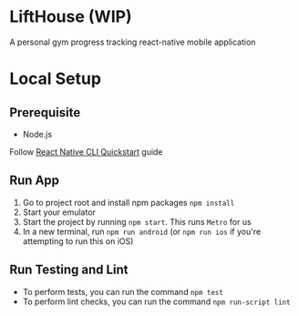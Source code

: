 # LiftHouse (WIP)
A personal gym progress tracking react-native mobile application

# Local Setup
## Prerequisite
* Node.js

Follow [React Native CLI Quickstart](https://reactnative.dev/docs/environment-setup) guide

## Run App
1. Go to project root and install npm packages `npm install`
2. Start your emulator
3. Start the project by running `npm start`. This runs `Metro` for us
4. In a new terminal, run `npm run android` (or `npm run ios` if you're attempting to run this on iOS)

## Run Testing and Lint
* To perform tests, you can run the command `npm test`
* To perform lint checks, you can run the command `npm run-script lint`
